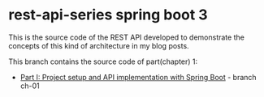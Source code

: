 # rest-api-series spring boot 3

This is the source code of the REST API developed to demonstrate the concepts of this kind of architecture in my blog posts.

This branch contains the source code of part(chapter) 1:

- [Part I: Project setup and API implementation with Spring Boot](https://tiagoamp.medium.com/rest-api-with-spring-boot-3-part-1-aeac7c795f62) - branch ch-01
